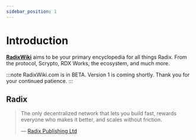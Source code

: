 ```yaml
---
sidebar_position: 1
---
```


# Introduction

**[RadixWiki](https://RadixWiki.com)** aims to be your primary encyclopedia for all things Radix. From the protocol, Scrypto, RDX Works, the ecosystem, and much more.

:::note
RadixWiki.com is in BETA. Version 1 is coming shortly. Thank you for your continued patience.
:::

## Radix

> The only decentralized network that lets you build fast, rewards everyone who makes it better, and scales without friction.
>
> — [Radix Publishing Ltd](https://www.radixdlt.com/)
